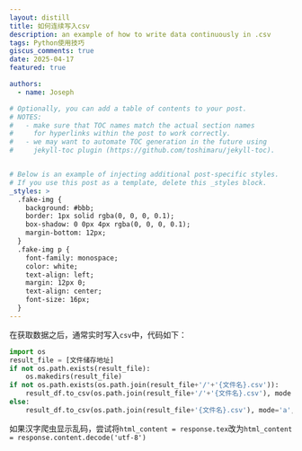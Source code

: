 ```yaml
---
layout: distill
title: 如何连续写入csv
description: an example of how to write data continuously in .csv
tags: Python使用技巧
giscus_comments: true
date: 2025-04-17
featured: true

authors:
  - name: Joseph

# Optionally, you can add a table of contents to your post.
# NOTES:
#   - make sure that TOC names match the actual section names
#     for hyperlinks within the post to work correctly.
#   - we may want to automate TOC generation in the future using
#     jekyll-toc plugin (https://github.com/toshimaru/jekyll-toc).


# Below is an example of injecting additional post-specific styles.
# If you use this post as a template, delete this _styles block.
_styles: >
  .fake-img {
    background: #bbb;
    border: 1px solid rgba(0, 0, 0, 0.1);
    box-shadow: 0 0px 4px rgba(0, 0, 0, 0.1);
    margin-bottom: 12px;
  }
  .fake-img p {
    font-family: monospace;
    color: white;
    text-align: left;
    margin: 12px 0;
    text-align: center;
    font-size: 16px;
  }
---
```


在获取数据之后，通常实时写入`csv`中，代码如下：

```python
import os
result_file = [文件储存地址]
if not os.path.exists(result_file):
	os.makedirs(result_file)
if not os.path.exists(os.path.join(result_file+'/'+'{文件名}.csv')):
    result_df.to_csv(os.path.join(result_file+'/'+'{文件名}.csv'), mode = 'a', header=True,encoding='utf_8_sig', index =False)
else:
    result_df.to_csv(os.path.join(result_file+'{文件名}.csv'), mode='a', header=False, encoding='utf_8_sig', index=False)
```

如果汉字爬虫显示乱码，尝试将`html_content = response.tex`改为`html_content = response.content.decode('utf-8')` 
